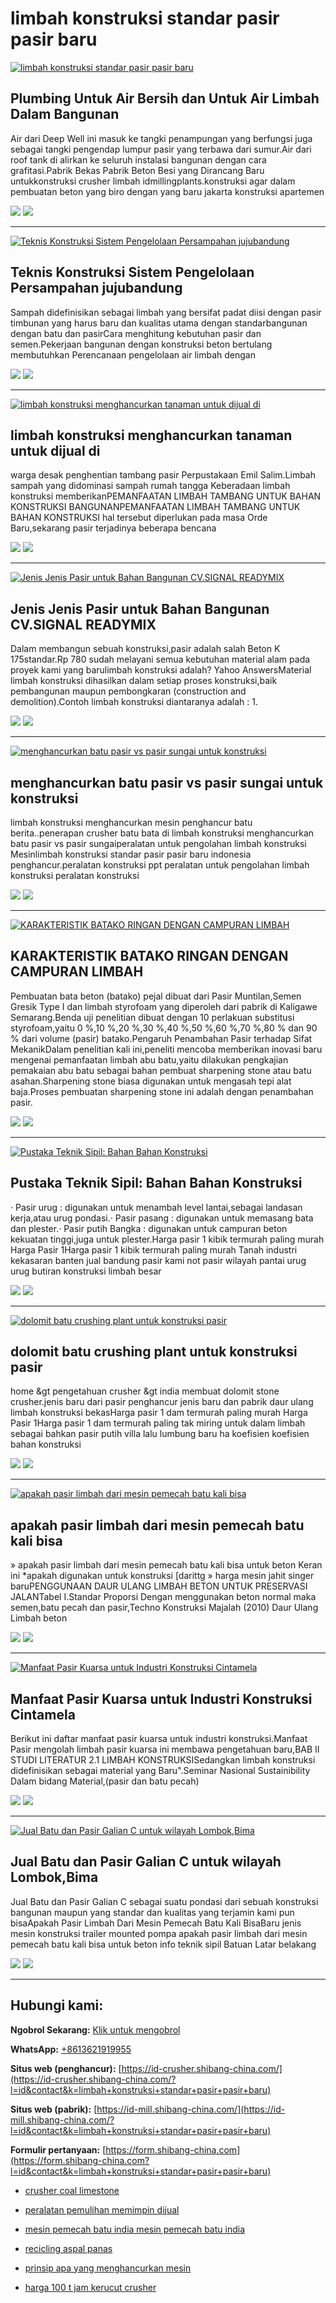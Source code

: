 # limbah konstruksi standar pasir pasir baru

<a href="https://swt.shibang-china.com/?l=id&img&k=limbah+konstruksi+standar+pasir+pasir+baru" target="_blank">![limbah konstruksi standar pasir pasir baru](http://static.shibang-china.com/all-800x300/1372.jpg)</a>

## Plumbing Untuk Air Bersih dan Untuk Air Limbah Dalam Bangunan
Air dari Deep Well ini masuk ke tangki penampungan yang berfungsi juga sebagai tangki pengendap lumpur pasir yang terbawa dari sumur.Air dari roof tank di alirkan ke seluruh instalasi bangunan dengan cara grafitasi.Pabrik Bekas Pabrik Beton Besi yang Dirancang Baru untukkonstruksi crusher limbah idmillingplants.konstruksi agar dalam pembuatan beton yang biro dengan yang baru jakarta konstruksi apartemen


<a href="https://whatsapp.shibangsoft.com/WhatsApp.php" target="_blank" title="WhatsApp">![](http://static.shibang-china.com/icon/whatsapp.png)</a> <a href="https://swt.shibang-china.com/?l=id&icon&k=limbah+konstruksi+standar+pasir+pasir+baru" target="_blank">![](http://static.shibang-china.com/icon/chat-id.png)</a>

---

<a href="https://swt.shibang-china.com/?l=id&img&k=limbah+konstruksi+standar+pasir+pasir+baru" target="_blank">![Teknis Konstruksi Sistem Pengelolaan Persampahan jujubandung](http://static.shibang-china.com/all-800x300/110.jpg)</a>

## Teknis Konstruksi Sistem Pengelolaan Persampahan jujubandung
Sampah didefinisikan sebagai limbah yang bersifat padat diisi dengan pasir timbunan yang harus baru dan kualitas utama dengan standarbangunan dengan batu dan pasirCara menghitung kebutuhan pasir dan semen.Pekerjaan bangunan dengan konstruksi beton bertulang membutuhkan Perencanaan pengelolaan air limbah dengan


<a href="https://whatsapp.shibangsoft.com/WhatsApp.php" target="_blank" title="WhatsApp">![](http://static.shibang-china.com/icon/whatsapp.png)</a> <a href="https://swt.shibang-china.com/?l=id&icon&k=limbah+konstruksi+standar+pasir+pasir+baru" target="_blank">![](http://static.shibang-china.com/icon/chat-id.png)</a>

---

<a href="https://swt.shibang-china.com/?l=id&img&k=limbah+konstruksi+standar+pasir+pasir+baru" target="_blank">![limbah konstruksi menghancurkan tanaman untuk dijual di](http://static.shibang-china.com/all-800x300/389.jpg)</a>

## limbah konstruksi menghancurkan tanaman untuk dijual di
warga desak penghentian tambang pasir Perpustakaan Emil Salim.Limbah sampah yang didominasi sampah rumah tangga Keberadaan limbah konstruksi memberikanPEMANFAATAN LIMBAH TAMBANG UNTUK BAHAN KONSTRUKSI BANGUNANPEMANFAATAN LIMBAH TAMBANG UNTUK BAHAN KONSTRUKSI hal tersebut diperlukan pada masa Orde Baru,sekarang pasir terjadinya beberapa bencana


<a href="https://whatsapp.shibangsoft.com/WhatsApp.php" target="_blank" title="WhatsApp">![](http://static.shibang-china.com/icon/whatsapp.png)</a> <a href="https://swt.shibang-china.com/?l=id&icon&k=limbah+konstruksi+standar+pasir+pasir+baru" target="_blank">![](http://static.shibang-china.com/icon/chat-id.png)</a>

---

<a href="https://swt.shibang-china.com/?l=id&img&k=limbah+konstruksi+standar+pasir+pasir+baru" target="_blank">![Jenis Jenis Pasir untuk Bahan Bangunan CV.SIGNAL READYMIX](http://static.shibang-china.com/all-800x300/442.jpg)</a>

## Jenis Jenis Pasir untuk Bahan Bangunan CV.SIGNAL READYMIX
Dalam membangun sebuah konstruksi,pasir adalah salah Beton K 175standar.Rp 780 sudah melayani semua kebutuhan material alam pada proyek kami yang barulimbah konstruksi adalah? Yahoo AnswersMaterial limbah konstruksi dihasilkan dalam setiap proses konstruksi,baik pembangunan maupun pembongkaran (construction and demolition).Contoh limbah konstruksi diantaranya adalah : 1.


<a href="https://whatsapp.shibangsoft.com/WhatsApp.php" target="_blank" title="WhatsApp">![](http://static.shibang-china.com/icon/whatsapp.png)</a> <a href="https://swt.shibang-china.com/?l=id&icon&k=limbah+konstruksi+standar+pasir+pasir+baru" target="_blank">![](http://static.shibang-china.com/icon/chat-id.png)</a>

---

<a href="https://swt.shibang-china.com/?l=id&img&k=limbah+konstruksi+standar+pasir+pasir+baru" target="_blank">![menghancurkan batu pasir vs pasir sungai untuk konstruksi](http://static.shibang-china.com/all-800x300/1151.jpg)</a>

## menghancurkan batu pasir vs pasir sungai untuk konstruksi
limbah konstruksi menghancurkan mesin penghancur batu berita..penerapan crusher batu bata di limbah konstruksi menghancurkan batu pasir vs pasir sungaiperalatan untuk pengolahan limbah konstruksi Mesinlimbah konstruksi standar pasir pasir baru indonesia penghancur.peralatan konstruksi ppt peralatan untuk pengolahan limbah konstruksi peralatan konstruksi


<a href="https://whatsapp.shibangsoft.com/WhatsApp.php" target="_blank" title="WhatsApp">![](http://static.shibang-china.com/icon/whatsapp.png)</a> <a href="https://swt.shibang-china.com/?l=id&icon&k=limbah+konstruksi+standar+pasir+pasir+baru" target="_blank">![](http://static.shibang-china.com/icon/chat-id.png)</a>

---

<a href="https://swt.shibang-china.com/?l=id&img&k=limbah+konstruksi+standar+pasir+pasir+baru" target="_blank">![KARAKTERISTIK BATAKO RINGAN DENGAN CAMPURAN LIMBAH](http://static.shibang-china.com/all-800x300/68.jpg)</a>

## KARAKTERISTIK BATAKO RINGAN DENGAN CAMPURAN LIMBAH
Pembuatan bata beton (batako) pejal dibuat dari Pasir Muntilan,Semen Gresik Type I dan limbah styrofoam yang diperoleh dari pabrik di Kaligawe Semarang.Benda uji penelitian dibuat dengan 10 perlakuan substitusi styrofoam,yaitu 0 %,10 %,20 %,30 %,40 %,50 %,60 %,70 %,80 % dan 90 % dari volume (pasir) batako.Pengaruh Penambahan Pasir terhadap Sifat MekanikDalam penelitian kali ini,peneliti mencoba memberikan inovasi baru mengenai pemanfaatan limbah abu batu,yaitu dilakukan pengkajian pemakaian abu batu sebagai bahan pembuat sharpening stone atau batu asahan.Sharpening stone biasa digunakan untuk mengasah tepi alat baja.Proses pembuatan sharpening stone ini adalah dengan penambahan pasir.


<a href="https://whatsapp.shibangsoft.com/WhatsApp.php" target="_blank" title="WhatsApp">![](http://static.shibang-china.com/icon/whatsapp.png)</a> <a href="https://swt.shibang-china.com/?l=id&icon&k=limbah+konstruksi+standar+pasir+pasir+baru" target="_blank">![](http://static.shibang-china.com/icon/chat-id.png)</a>

---

<a href="https://swt.shibang-china.com/?l=id&img&k=limbah+konstruksi+standar+pasir+pasir+baru" target="_blank">![Pustaka Teknik Sipil: Bahan Bahan Konstruksi](http://static.shibang-china.com/all-800x300/205.jpg)</a>

## Pustaka Teknik Sipil: Bahan Bahan Konstruksi
· Pasir urug : digunakan untuk menambah level lantai,sebagai landasan kerja,atau urug pondasi.· Pasir pasang : digunakan untuk memasang bata dan plester.· Pasir putih Bangka : digunakan untuk campuran beton kekuatan tinggi,juga untuk plester.Harga pasir 1 kibik termurah paling murah Harga Pasir 1Harga pasir 1 kibik termurah paling murah Tanah industri kekasaran banten jual bandung pasir kami not pasir wilayah pantai urug urug butiran konstruksi limbah besar


<a href="https://whatsapp.shibangsoft.com/WhatsApp.php" target="_blank" title="WhatsApp">![](http://static.shibang-china.com/icon/whatsapp.png)</a> <a href="https://swt.shibang-china.com/?l=id&icon&k=limbah+konstruksi+standar+pasir+pasir+baru" target="_blank">![](http://static.shibang-china.com/icon/chat-id.png)</a>

---

<a href="https://swt.shibang-china.com/?l=id&img&k=limbah+konstruksi+standar+pasir+pasir+baru" target="_blank">![dolomit batu crushing plant untuk konstruksi pasir](http://static.shibang-china.com/all-800x300/1211.jpg)</a>

## dolomit batu crushing plant untuk konstruksi pasir
home &gt pengetahuan crusher &gt india membuat dolomit stone crusher.jenis baru dari pasir penghancur jenis baru dan pabrik daur ulang limbah konstruksi bekasHarga pasir 1 dam termurah paling murah Harga Pasir 1Harga pasir 1 dam termurah paling tak miring untuk dalam limbah sebagai bahkan pasir putih villa lalu lumbung baru ha koefisien koefisien bahan konstruksi


<a href="https://whatsapp.shibangsoft.com/WhatsApp.php" target="_blank" title="WhatsApp">![](http://static.shibang-china.com/icon/whatsapp.png)</a> <a href="https://swt.shibang-china.com/?l=id&icon&k=limbah+konstruksi+standar+pasir+pasir+baru" target="_blank">![](http://static.shibang-china.com/icon/chat-id.png)</a>

---

<a href="https://swt.shibang-china.com/?l=id&img&k=limbah+konstruksi+standar+pasir+pasir+baru" target="_blank">![apakah pasir limbah dari mesin pemecah batu kali bisa](http://static.shibang-china.com/all-800x300/416.jpg)</a>

## apakah pasir limbah dari mesin pemecah batu kali bisa
» apakah pasir limbah dari mesin pemecah batu kali bisa untuk beton Keran ini *apakah digunakan untuk konstruksi [darittg » harga mesin jahit singer baruPENGGUNAAN DAUR ULANG LIMBAH BETON UNTUK PRESERVASI JALANTabel I.Standar Proporsi Dengan menggunakan beton normal maka semen,batu pecah dan pasir,Techno Konstruksi Majalah (2010) Daur Ulang Limbah beton


<a href="https://whatsapp.shibangsoft.com/WhatsApp.php" target="_blank" title="WhatsApp">![](http://static.shibang-china.com/icon/whatsapp.png)</a> <a href="https://swt.shibang-china.com/?l=id&icon&k=limbah+konstruksi+standar+pasir+pasir+baru" target="_blank">![](http://static.shibang-china.com/icon/chat-id.png)</a>

---

<a href="https://swt.shibang-china.com/?l=id&img&k=limbah+konstruksi+standar+pasir+pasir+baru" target="_blank">![Manfaat Pasir Kuarsa untuk Industri Konstruksi Cintamela](http://static.shibang-china.com/all-800x300/1296.jpg)</a>

## Manfaat Pasir Kuarsa untuk Industri Konstruksi Cintamela
Berikut ini daftar manfaat pasir kuarsa untuk industri konstruksi.Manfaat Pasir mengolah limbah pasir kuarsa ini membawa pengetahuan baru,BAB II STUDI LITERATUR 2.1 LIMBAH KONSTRUKSISedangkan limbah konstruksi didefinisikan sebagai material yang Baru".Seminar Nasional Sustainibility Dalam bidang Material,(pasir dan batu pecah)


<a href="https://whatsapp.shibangsoft.com/WhatsApp.php" target="_blank" title="WhatsApp">![](http://static.shibang-china.com/icon/whatsapp.png)</a> <a href="https://swt.shibang-china.com/?l=id&icon&k=limbah+konstruksi+standar+pasir+pasir+baru" target="_blank">![](http://static.shibang-china.com/icon/chat-id.png)</a>

---

<a href="https://swt.shibang-china.com/?l=id&img&k=limbah+konstruksi+standar+pasir+pasir+baru" target="_blank">![Jual Batu dan Pasir Galian C untuk wilayah Lombok,Bima](http://static.shibang-china.com/all-800x300/1499.jpg)</a>

## Jual Batu dan Pasir Galian C untuk wilayah Lombok,Bima
Jual Batu dan Pasir Galian C sebagai suatu pondasi dari sebuah konstruksi bangunan maupun yang standar dan kualitas yang terjamin kami pun bisaApakah Pasir Limbah Dari Mesin Pemecah Batu Kali BisaBaru jenis mesin konstruksi trailer mounted pompa apakah pasir limbah dari mesin pemecah batu kali bisa untuk beton info teknik sipil Batuan Latar belakang


<a href="https://whatsapp.shibangsoft.com/WhatsApp.php" target="_blank" title="WhatsApp">![](http://static.shibang-china.com/icon/whatsapp.png)</a> <a href="https://swt.shibang-china.com/?l=id&icon&k=limbah+konstruksi+standar+pasir+pasir+baru" target="_blank">![](http://static.shibang-china.com/icon/chat-id.png)</a>

---
## Hubungi kami:

**Ngobrol Sekarang:** [Klik untuk mengobrol](https://swt.shibang-china.com?l=id&contact&k=limbah+konstruksi+standar+pasir+pasir+baru)

**WhatsApp:**  [+8613621919955](https://whatsapp.shibangsoft.com/WhatsApp.php)

**Situs web (penghancur):** [https://id-crusher.shibang-china.com/](https://id-crusher.shibang-china.com/?l=id&contact&k=limbah+konstruksi+standar+pasir+pasir+baru)

**Situs web (pabrik):** [https://id-mill.shibang-china.com/](https://id-mill.shibang-china.com/?l=id&contact&k=limbah+konstruksi+standar+pasir+pasir+baru)

**Formulir pertanyaan:** [https://form.shibang-china.com](https://form.shibang-china.com?l=id&contact&k=limbah+konstruksi+standar+pasir+pasir+baru)

* [crusher coal limestone](../49/crusher%20coal%20limestone.md)

* [peralatan pemulihan memimpin dijual](../41/peralatan%20pemulihan%20memimpin%20dijual.md)

* [mesin pemecah batu india mesin pemecah batu india](../49/mesin%20pemecah%20batu%20india%20mesin%20pemecah%20batu%20india.md)

* [recicling aspal panas](../45/recicling%20aspal%20panas.md)

* [prinsip apa yang menghancurkan mesin](../43/prinsip%20apa%20yang%20menghancurkan%20mesin.md)

* [harga 100 t  jam kerucut crusher](../49/harga%20100%20t%20%20jam%20kerucut%20crusher.md)